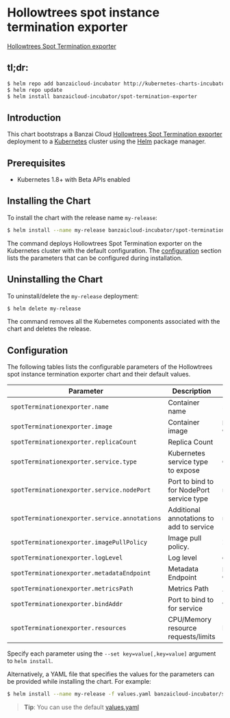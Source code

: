 # Hollowtrees spot instance termination exporter

[Hollowtrees Spot Termination exporter](https://github.com/banzaicloud/spot-termination-exporter) 

## tl;dr:

```bash
$ helm repo add banzaicloud-incubator http://kubernetes-charts-incubator.banzaicloud.com
$ helm repo update
$ helm install banzaicloud-incubator/spot-termination-exporter
```

## Introduction

This chart bootstraps a Banzai Cloud  [Hollowtrees Spot Termination exporter](https://github.com/banzaicloud/banzai-charts/incubator/spot-termination-exporter) deployment to a [Kubernetes](http://kubernetes.io) cluster using the [Helm](https://helm.sh) package manager.

## Prerequisites

- Kubernetes 1.8+ with Beta APIs enabled

## Installing the Chart

To install the chart with the release name `my-release`:

```bash
$ helm install --name my-release banzaicloud-incubator/spot-termination-exporter
```

The command deploys Hollowtrees Spot Termination exporter on the Kubernetes cluster with the default configuration. The [configuration](#configuration) section lists the parameters that can be configured during installation.

## Uninstalling the Chart

To uninstall/delete the `my-release` deployment:

```bash
$ helm delete my-release
```

The command removes all the Kubernetes components associated with the chart and deletes the release.

## Configuration

The following tables lists the configurable parameters of the Hollowtrees spot instance termination exporter chart and their default values.

|                     Parameter                    |                Description                  |                      Default                      |
| ------------------------------------------------ | ------------------------------------------- | ------------------------------------------------- |
| `spotTerminationexporter.name`                  | Container name                              | `spot-termination-exporter`                      |
| `spotTerminationexporter.image`                 | Container image                             | `banzaicloud/spot-termination-exporter:{VERSION}`|
| `spotTerminationexporter.replicaCount`          | Replica Count                               | `1`                                               |
| `spotTerminationexporter.service.type`          | Kubernetes service type to expose           | `ClusterIP`                                       |
| `spotTerminationexporter.service.nodePort`      | Port to bind to for NodePort service type   | `nil`                                             |
| `spotTerminationexporter.service.annotations`   | Additional annotations to add to service    | `nil`                                             |
| `spotTerminationexporter.imagePullPolicy`       | Image pull policy.                          | `IfNotPresent`                                    |
| `spotTerminationexporter.logLevel`              | Log level                                   | `debug`                                           |
| `spotTerminationexporter.metadataEndpoint`      | Metadata Endpoint                           | `http://169.254.169.254/latest/meta-data/`        |
| `spotTerminationexporter.metricsPath`           | Metrics Path                                | `/metrics`                                        |
| `spotTerminationexporter.bindAddr`              | Port to bind to for service                 | `9189`                                            |
| `spotTerminationexporter.resources`             | CPU/Memory resource requests/limits         | Memory: `256Mi`, CPU: `100m`                      |
          
Specify each parameter using the `--set key=value[,key=value]` argument to `helm install`. 

Alternatively, a YAML file that specifies the values for the parameters can be provided while installing the chart. For example:

```bash
$ helm install --name my-release -f values.yaml banzaicloud-incubator/spot-termination-exporter
```

> **Tip**: You can use the default [values.yaml](values.yaml)


```
